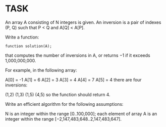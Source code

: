 # TASK

An array A consisting of N integers is given. An inversion is a pair of indexes (P, Q) such that P < Q and A[Q] < A[P].

Write a function:
```
function solution(A);
```
that computes the number of inversions in A, or returns −1 if it exceeds 1,000,000,000.

For example, in the following array:

 A[0] = -1 A[1] = 6 A[2] = 3
 A[3] =  4 A[4] = 7 A[5] = 4
there are four inversions:

   (1,2)  (1,3)  (1,5)  (4,5)
so the function should return 4.

Write an efficient algorithm for the following assumptions:

N is an integer within the range [0..100,000];
each element of array A is an integer within the range [−2,147,483,648..2,147,483,647].